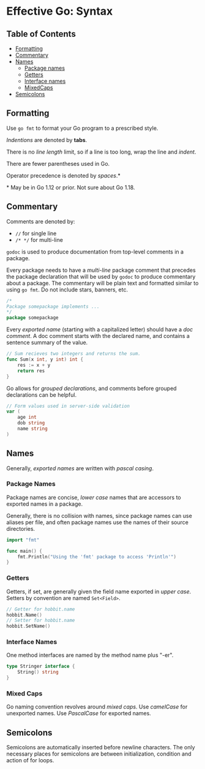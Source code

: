 # Effective Go: Syntax

## Table of Contents

- [Formatting](#formatting)
- [Commentary](#commentary)
- [Names](#names)
  - [Package names](#package-names)
  - [Getters](#getters)
  - [Interface names](#interface-names)
  - [MixedCaps](#mixedcaps)
- [Semicolons](#semicolons)

## Formatting

Use `go fmt` to format your Go program to a prescribed style.

_Indentions_ are denoted by **tabs**.

There is no _line length_ limit, so if a line is too long, wrap the line and _indent_.

There are fewer parentheses used in Go.

Operator precedence is denoted by _spaces_.\*

\* May be in Go 1.12 or prior. Not sure about Go 1.18.

## Commentary

Comments are denoted by:

- `//` for single line
- `/* */` for multi-line

`godoc` is used to produce documentation from top-level comments in a package.

Every package needs to have a _multi-line_ package comment that precedes the package declaration that will be used by `godoc` to produce commentary about a package. The commentary will be plain text and formatted similar to using `go fmt`. Do not include stars, banners, etc.

```go
/*
Package somepackage implements ...
*/
package somepackage
```

Every _exported name_ (starting with a capitalized letter) should have a _doc comment_. A doc comment starts with the declared name, and contains a sentence summary of the value.

```go
// Sum recieves two integers and returns the sum.
func Sum(x int, y int) int {
    res := x + y
    return res
}
```

Go allows for _grouped declarations_, and comments before grouped declarations can be helpful.

```go
// Form values used in server-side validation
var (
    age int
    dob string
    name string
)
```

## Names

Generally, _exported names_ are written with _pascal casing_.

### Package Names

Package names are concise, _lower case_ names that are accessors to exported names in a package.

Generally, there is no collision with names, since package names can use aliases per file, and often package names use the names of their source directories.

```go
import "fmt"

func main() {
    fmt.Println("Using the 'fmt' package to access 'Println'")
}
```

### Getters

Getters, if set, are generally given the field name exported in _upper case_. Setters by convention are named `Set<Field>`.

```go
// Getter for hobbit.name
hobbit.Name()
// Setter for hobbit.name
hobbit.SetName()
```

### Interface Names

One method interfaces are named by the method name plus "-er".

```go
type Stringer interface {
    String() string
}
```

### Mixed Caps

Go naming convention revolves around _mixed caps_. Use _camelCase_ for unexported names. Use _PascalCase_ for exported names.

## Semicolons

Semicolons are automatically inserted before newline characters. The only necessary places for semicolons are between initialization, condition and action of for loops.

